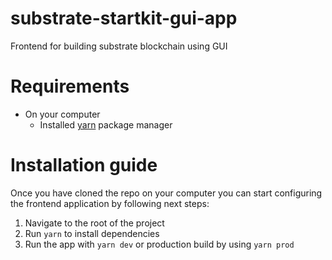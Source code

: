 # substrate-startkit-gui-app
Frontend for building substrate blockchain using GUI

# Requirements
- On your computer
    * Installed [yarn](https://yarnpkg.com/) package manager


# Installation guide
Once you have cloned the repo on your computer you
can start configuring the frontend application by
following next steps:

1. Navigate to the root of the project
2. Run `yarn` to install dependencies
3. Run the app with `yarn dev` or production
   build by using `yarn prod`
